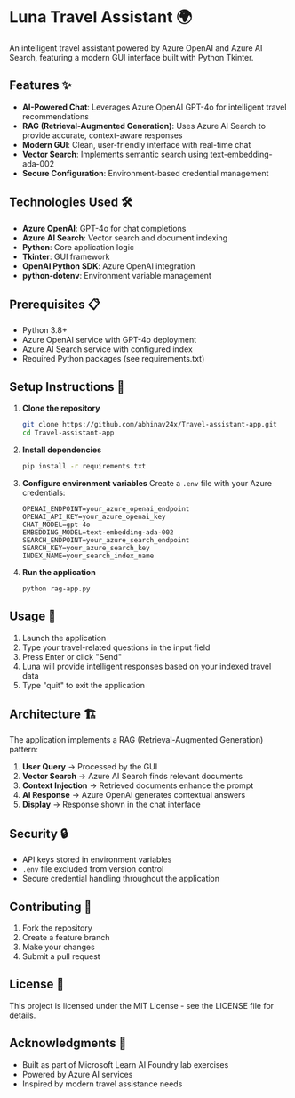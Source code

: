 # Luna Travel Assistant 🌍

An intelligent travel assistant powered by Azure OpenAI and Azure AI Search, featuring a modern GUI interface built with Python Tkinter.

## Features ✨

- **AI-Powered Chat**: Leverages Azure OpenAI GPT-4o for intelligent travel recommendations
- **RAG (Retrieval-Augmented Generation)**: Uses Azure AI Search to provide accurate, context-aware responses
- **Modern GUI**: Clean, user-friendly interface with real-time chat
- **Vector Search**: Implements semantic search using text-embedding-ada-002
- **Secure Configuration**: Environment-based credential management

## Technologies Used 🛠️

- **Azure OpenAI**: GPT-4o for chat completions
- **Azure AI Search**: Vector search and document indexing
- **Python**: Core application logic
- **Tkinter**: GUI framework
- **OpenAI Python SDK**: Azure OpenAI integration
- **python-dotenv**: Environment variable management

## Prerequisites 📋

- Python 3.8+
- Azure OpenAI service with GPT-4o deployment
- Azure AI Search service with configured index
- Required Python packages (see requirements.txt)

## Setup Instructions 🚀

1. **Clone the repository**
   ```bash
   git clone https://github.com/abhinav24x/Travel-assistant-app.git
   cd Travel-assistant-app
   ```

2. **Install dependencies**
   ```bash
   pip install -r requirements.txt
   ```

3. **Configure environment variables**
   Create a `.env` file with your Azure credentials:
   ```env
   OPENAI_ENDPOINT=your_azure_openai_endpoint
   OPENAI_API_KEY=your_azure_openai_key
   CHAT_MODEL=gpt-4o
   EMBEDDING_MODEL=text-embedding-ada-002
   SEARCH_ENDPOINT=your_azure_search_endpoint
   SEARCH_KEY=your_azure_search_key
   INDEX_NAME=your_search_index_name
   ```

4. **Run the application**
   ```bash
   python rag-app.py
   ```

## Usage 💬

1. Launch the application
2. Type your travel-related questions in the input field
3. Press Enter or click "Send"
4. Luna will provide intelligent responses based on your indexed travel data
5. Type "quit" to exit the application

## Architecture 🏗️

The application implements a RAG (Retrieval-Augmented Generation) pattern:

1. **User Query** → Processed by the GUI
2. **Vector Search** → Azure AI Search finds relevant documents
3. **Context Injection** → Retrieved documents enhance the prompt
4. **AI Response** → Azure OpenAI generates contextual answers
5. **Display** → Response shown in the chat interface

## Security 🔒

- API keys stored in environment variables
- `.env` file excluded from version control
- Secure credential handling throughout the application

## Contributing 🤝

1. Fork the repository
2. Create a feature branch
3. Make your changes
4. Submit a pull request

## License 📄

This project is licensed under the MIT License - see the LICENSE file for details.

## Acknowledgments 🙏

- Built as part of Microsoft Learn AI Foundry lab exercises
- Powered by Azure AI services
- Inspired by modern travel assistance needs